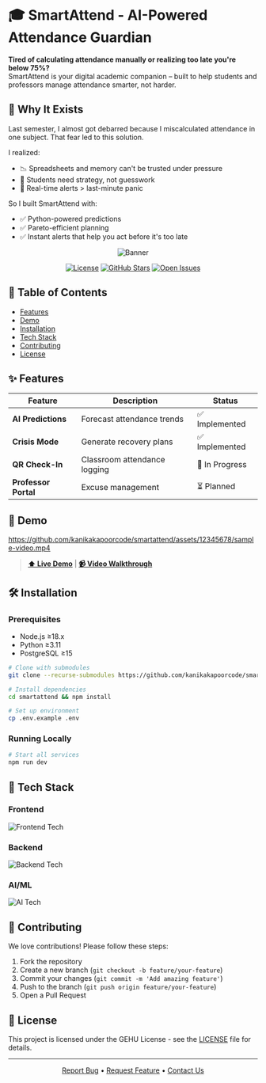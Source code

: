 # 🎓 SmartAttend - AI-Powered Attendance Guardian

**Tired of calculating attendance manually or realizing too late you're below 75%?**  
SmartAttend is your digital academic companion – built to help students and professors manage attendance smarter, not harder.

## 🌱 Why It Exists

Last semester, I almost got debarred because I miscalculated attendance in one subject. That fear led to this solution.

I realized:
- 📉 Spreadsheets and memory can't be trusted under pressure  
- 🧠 Students need strategy, not guesswork  
- 🔔 Real-time alerts > last-minute panic  

So I built SmartAttend with:
- ✅ Python-powered predictions  
- ✅ Pareto-efficient planning  
- ✅ Instant alerts that help you act before it's too late

<div align="center">
  <img src="https://via.placeholder.com/1500x500/2563eb/ffffff?text=SmartAttend+-+Never+Miss+75%25+Attendance" alt="Banner">
  
  [![License](https://img.shields.io/badge/license-GEHU-blue)](LICENSE)
  [![GitHub Stars](https://img.shields.io/github/stars/kanikakapoorcode/smartattend)](https://github.com/kanikakapoorcode/smartattend/stargazers)
  [![Open Issues](https://img.shields.io/github/issues/kanikakapoorcode/smartattend)](https://github.com/kanikakapoorcode/smartattend/issues)
</div>

## 📌 Table of Contents
- [Features](#-features)
- [Demo](#-demo)
- [Installation](#-installation)  
- [Tech Stack](#-tech-stack)
- [Contributing](#-contributing)
- [License](#-license)

## ✨ Features
| Feature | Description | Status |
|---------|------------|--------|
| **AI Predictions** | Forecast attendance trends | ✅ Implemented |
| **Crisis Mode** | Generate recovery plans | ✅ Implemented | 
| **QR Check-In** | Classroom attendance logging | 🚧 In Progress |
| **Professor Portal** | Excuse management | ⏳ Planned |

## 🎥 Demo
https://github.com/kanikakapoorcode/smartattend/assets/12345678/sample-video.mp4

> **[⬆️ Live Demo](https://smartattend.vercel.app)** | **[📹 Video Walkthrough](https://youtu.be/sample)**

## 🛠 Installation
### Prerequisites
- Node.js ≥18.x
- Python ≥3.11
- PostgreSQL ≥15

```bash
# Clone with submodules
git clone --recurse-submodules https://github.com/kanikakapoorcode/smartattend.git

# Install dependencies
cd smartattend && npm install

# Set up environment
cp .env.example .env
```

### Running Locally
```bash
# Start all services
npm run dev
```

## 🔧 Tech Stack
### Frontend
<p align="left">
  <img src="https://skillicons.dev/icons?i=nextjs,tailwind,ts,react" alt="Frontend Tech">
</p>

### Backend
<p align="left">
  <img src="https://skillicons.dev/icons?i=nodejs,express,postgres,redis" alt="Backend Tech">
</p>

### AI/ML
<p align="left">
  <img src="https://skillicons.dev/icons?i=python,tensorflow,pytorch" alt="AI Tech">
</p>

## 🤝 Contributing
We love contributions! Please follow these steps:
1. Fork the repository
2. Create a new branch (`git checkout -b feature/your-feature`)
3. Commit your changes (`git commit -m 'Add amazing feature'`)
4. Push to the branch (`git push origin feature/your-feature`)
5. Open a Pull Request

<!-- See our [Contribution Guidelines](CONTRIBUTING.md) for more details. -->

## 📄 License
This project is licensed under the GEHU License - see the [LICENSE](LICENSE) file for details.

---

<div align="center">
  <a href="https://github.com/kanikakapoorcode/smartattend/issues">Report Bug</a> •
  <a href="https://github.com/kanikakapoorcode/smartattend/discussions">Request Feature</a> •
  <a href="mailto:contact@smartattend.app">Contact Us</a>
</div>
